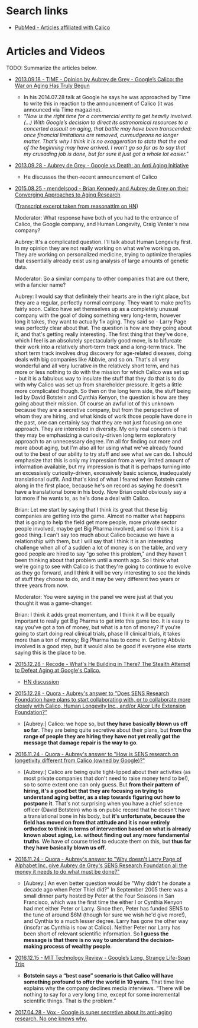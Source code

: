 
# Search links
 - [PubMed - Articles affiliated with Calico](https://www.ncbi.nlm.nih.gov/pubmed/?term=calico%5BAffiliation%5D)


# Articles and Videos
TODO: Summarize the articles below.

- [2013.09.18 - TIME - Opinion by Aubrey de Grey - Google’s Calico: the War on Aging Has Truly Begun](http://ideas.time.com/2013/09/18/finally-the-war-on-aging-has-truly-begun-2/)
  - In his 2014.07.28 talk at Google he says he was approached by Time to write this in reaction to the announcement of Calico (it was announced via Time magazine).
  - *"Now is the right time for a commercial entity to get heavily involved. (...) With Google’s decision to direct its astronomical resources to a concerted assault on aging, that battle may have been transcended: once financial limitations are removed, curmudgeons no longer matter. That’s why I think it is no exaggeration to state that the end of the beginning may have arrived. I won’t go so far as to say that my crusading job is done, but for sure it just got a whole lot easier."*
- [2013.09.28 - Aubrey de Grey - Google vs Death: an Anti Aging Initiative](https://www.youtube.com/watch?v=1_Cr3XeVk7k)
  - He discusses the then-recent announcement of Calico
- [2015.08.25 - mendelspod - Brian Kennedy and Aubrey de Grey on their Converging Approaches to Aging Research](https://mendelspod.com/podcasts/brian-kennedy-and-aubrey-de-grey-their-converging-approaches-aging-research/)

  ([Transcript excerpt taken from reasonattlm on HN](https://news.ycombinator.com/item?id=10809971))

  Moderator: What response have both of you had to the entrance of Calico, the Google company, and Human Longevity, Craig Venter's new company?
  
  Aubrey: It's a complicated question. I'll talk about Human Longevity first. In my opinion they are not really working on what we're working on. They are working on personalized medicine, trying to optimize therapies that essentially already exist using analysis of large amounts of genetic data.
  
  Moderator: So a similar company to other companies that are out there, with a fancier name?
  
  Aubrey: I would say that definitely their hearts are in the right place, but they are a regular, perfectly normal company. They want to make profits fairly soon. Calico have set themselves up as a completely unusual company with the goal of doing something very long-term, however long it takes, they want to actually fix aging. They said so - Larry Page was perfectly clear about that. The question is how are they going about it, and that's getting really interesting. The first thing that they've done, which I feel is an absolutely spectacularly good move, is to bifurcate their work into a relatively short-term track and a long-term track. The short term track involves drug discovery for age-related diseases, doing deals with big companies like Abbvie, and so on. That's all very wonderful and all very lucrative in the relatively short term, and has more or less nothing to do with the mission for which Calico was set up - but it is a fabulous way to insulate the stuff that they do that is to do with why Calico was set up from shareholder pressure. It gets a little more complicated though. So then on the long term side, the stuff being led by David Botstein and Cynthia Kenyon, the question is how are they going about their mission. Of course an awful lot of this unknown because they are a secretive company, but from the perspective of whom they are hiring, and what kinds of work those people have done in the past, one can certainly say that they are not just focusing on one approach. They are interested in diversity. My only real concern is that they may be emphasizing a curiosity-driven long term exploratory approach to an unnecessary degree. I'm all for finding out more and more about aging, but I'm also all for using what we've already found out to the best of our ability to try stuff and see what we can do. I should emphasize that this is only my impression from a very limited amount of information available, but my impression is that it is perhaps turning into an excessively curiosity-driven, excessively basic science, inadequately translational outfit. And that's kind of what I feared when Botstein came along in the first place, because he's on record as saying he doesn't have a translational bone in his body. Now Brian could obviously say a lot more if he wants to, as he's done a deal with Calico.
  
  Brian: Let me start by saying that I think its great that these big companies are getting into the game. Almost no matter what happens that is going to help the field get more people, more private sector people involved, maybe get Big Pharma involved, and so I think it is a good thing. I can't say too much about Calico because we have a relationship with them, but I will say that I think it is an interesting challenge when all of a sudden a lot of money is on the table, and very good people are hired to say "go solve this problem," and they haven't been thinking about that problem until a month ago. So I think what we're going to see with Calico is that they're going to continue to evolve as they go forward, and I think it will be very interesting to see the kinds of stuff they choose to do, and it may be very different two years or three years from now.
  
  Moderator: You were saying in the panel we were just at that you thought it was a game-changer.
  
  Brian: I think it adds great momentum, and I think it will be equally important to really get Big Pharma to get into this game too. It is easy to say you've got a ton of money, but what is a ton of money? If you're going to start doing real clinical trials, phase III clinical trials, it takes more than a ton of money; Big Pharma has to come in. Getting Abbvie involved is a good step, but it would also be good if everyone else starts saying this is the place to be.
- [2015.12.28 - Recode - What's He Building in There? The Stealth Attempt to Defeat Aging at Google's Calico.](https://www.recode.net/2015/12/28/11621734/the-stealth-attempt-to-defeat-aging-at-googles-calico)
  - [HN discussion](https://news.ycombinator.com/item?id=10806002)
- [2015.12.28 - Quora - Aubrey's answer to "Does SENS Research Foundation have plans to start collaborating with, or to collaborate more closely with Calico, Human Longevity Inc., and/or Alcor Life Extension Foundation?"](https://www.quora.com/Does-SENS-Research-Foundation-have-plans-to-start-collaborating-with-or-to-collaborate-more-closely-with-Calico-Human-Longevity-Inc-and-or-Alcor-Life-Extension-Foundation)
  - [Aubrey:] Calico: we hope so, but **they have basically blown us off so far**. They are being quite secretive about their plans, but **from the range of people they are hiring they have not yet really got the message that damage repair is the way to go**.
- [2016.11.24 - Quora - Aubrey's answer to "How is SENS research on longetivity different from Calico (owned by Google)?"](https://www.quora.com/How-is-SENS-research-on-longetivity-different-from-Calico-owned-by-Google)
  - [Aubrey:] Calico are being quite tight-lipped about their activities (as most private companies that don't need to raise money tend to be!), so to some extent one can only guess. But **from their pattern of hiring, it's a good bet that they are focusing on trying to understand aging better, as a step towards figuring out how to postpone it**. That's not surprising when you have a chief science officer (David Botstein) who is on public record that he doesn't have a translational bone in his body, but **it's unfortunate, because the field has moved on from that attitude and it is now entirely orthodox to think in terms of intervention based on what is already known about aging, i.e. without finding out any more fundamental truths**. We have of course tried to educate them on this, but **thus far they have basically blown us off**.
- [2016.11.24 - Quora - Aubrey's answer to "Why doesn't Larry Page of Alphabet Inc. give Aubrey de Grey's SENS Research Foundation all the money it needs to do what must be done?"](https://www.quora.com/Why-doesnt-Larry-Page-of-Alphabet-Inc-give-Aubrey-de-Greys-SENS-Research-Foundation-all-the-money-it-needs-to-do-what-must-be-done)
  - [Aubrey:] An even better question would be "Why didn't he donate a decade ago when Peter Thiel did?" In September 2005 there was a small dinner party hosted by Peter at the Four Seasons in San Francisco, which was the first time the either I or Cynthia Kenyon had met either Peter or Larry. Since then, Peter has funded SENS to the tune of around $6M (though for sure we wish he'd give more!), and Cynthia to a much lesser degree. Larry has gone the other way (insofar as Cynthia is now at Calico). Neither Peter nor Larry has been short of relevant scientific information. So **I guess the message is that there is no way to understand the decision-making process of wealthy people**.
- [2016.12.15 - MIT Technology Review - Google’s Long, Strange Life-Span Trip](https://www.technologyreview.com/s/603087/googles-long-strange-life-span-trip/)
  - **Botstein says a “best case” scenario is that Calico will have something profound to offer the world in 10 years.** That time line explains why the company declines media interviews. “There will be nothing to say for a very long time, except for some incremental scientific things. That is the problem.”
- [2017.04.28 - Vox - Google is super secretive about its anti-aging research. No one knows why.](https://www.vox.com/science-and-health/2017/4/27/15409672/google-calico-secretive-aging-mortality-research)
